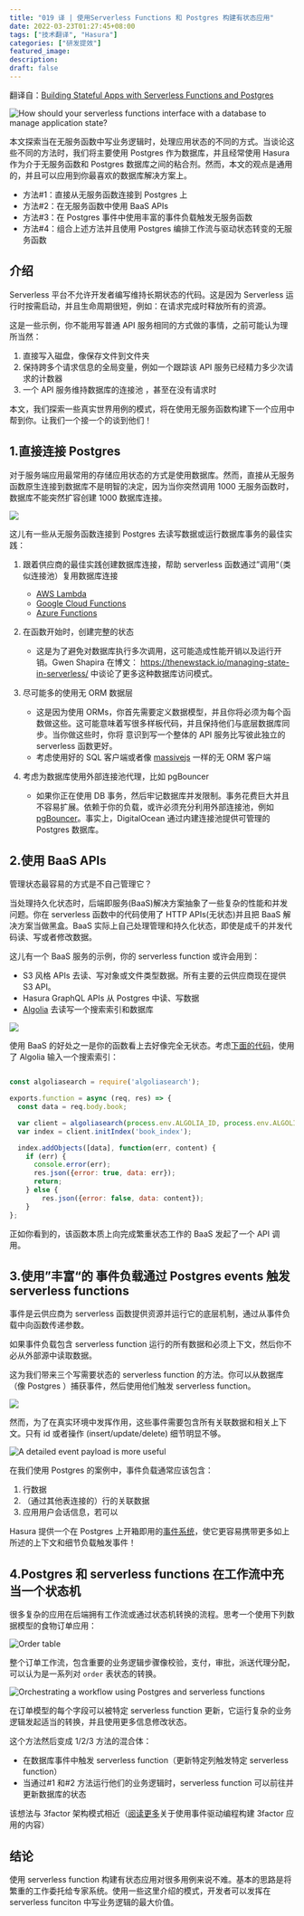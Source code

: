 ```yaml
---
title: "019 译 | 使用Serverless Functions 和 Postgres 构建有状态应用"
date: 2022-03-23T01:27:45+08:00
tags: ["技术翻译", "Hasura"]
categories: ["研发提效"]
featured_image:
description:
draft: false
---
```


翻译自：[Building Stateful Apps with Serverless Functions and Postgres](https://hasura.io/blog/building-stateful-apps-using-serverless-postgres-and-hasura/)

![How should your serverless functions interface with a database to manage application state?](https://gitee.com/caoyanbin/picgo/raw/master/img/20220316215809.png)

本文探索当在无服务函数中写业务逻辑时，处理应用状态的不同的方式。当谈论这些不同的方法时，我们将主要使用 Postgres 作为数据库，并且经常使用 Hasura 作为介于无服务函数和 Postgres 数据库之间的粘合剂。然而，本文的观点是通用的，并且可以应用到你最喜欢的数据库解决方案上。

- 方法#1：直接从无服务函数连接到 Postgres 上
- 方法#2：在无服务函数中使用 BaaS APIs
- 方法#3：在 Postgres 事件中使用丰富的事件负载触发无服务函数
- 方法#4：组合上述方法并且使用 Postgres 编排工作流与驱动状态转变的无服务函数

## 介绍

Serverless 平台不允许开发者编写维持长期状态的代码。这是因为 Serverless 运行时按需启动，并且生命周期很短，例如：在请求完成时释放所有的资源。

这是一些示例，你不能用写普通 API 服务相同的方式做的事情，之前可能认为理所当然：

1. 直接写入磁盘，像保存文件到文件夹
2. 保持跨多个请求信息的全局变量，例如一个跟踪该 API 服务已经精力多少次请求的计数器
3. 一个 API 服务维持数据库的连接池 ，甚至在没有请求时

本文，我们探索一些真实世界用例的模式，将在使用无服务函数构建下一个应用中帮到你。让我们一个接一个的谈到他们！

## 1.直接连接 Postgres

对于服务端应用最常用的存储应用状态的方式是使用数据库。然而，直接从无服务函数原生连接到数据库不是明智的决定，因为当你突然调用 1000 无服务函数时，数据库不能突然扩容创建 1000 数据库连接。

![](https://gitee.com/caoyanbin/picgo/raw/master/img/20220316225409.png)

这儿有一些从无服务函数连接到 Postgres 去读写数据或运行数据库事务的最佳实践：

1. 跟着供应商的最佳实践创建数据库连接，帮助 serverless 函数通过”调用“（类似连接池）复用数据库连接

   - [AWS Lambda](https://docs.aws.amazon.com/lambda/latest/dg/best-practices.html)
   - [Google Cloud Functions](https://cloud.google.com/functions/docs/sql#best_practices_for_cloud_sql_in_cloud_functions)
   - [Azure Functions](https://docs.microsoft.com/en-us/azure/azure-functions/manage-connections?tabs=csharp)

2. 在函数开始时，创建完整的状态

   - 这是为了避免对数据库执行多次调用，这可能造成性能开销以及运行开销。Gwen Shapira 在博文： https://thenewstack.io/managing-state-in-serverless/
     中谈论了更多这种数据库访问模式。

3. 尽可能多的使用无 ORM 数据层

   - 这是因为使用 ORMs，你首先需要定义数据模型，并且你将必须为每个函数做这些。这可能意味着写很多样板代码，并且保持他们与底层数据库同步。当你做这些时，你将 意识到写一个整体的 API 服务比写彼此独立的 serverless 函数更好。
   - 考虑使用好的 SQL 客户端或者像 [massivejs](https://massivejs.org/) 一样的无 ORM 客户端

4. 考虑为数据库使用外部连接池代理，比如 pgBouncer
   - 如果你正在使用 DB 事务，然后牢记数据库并发限制。事务花费巨大并且不容易扩展。依赖于你的负载，或许必须充分利用外部连接池，例如 [pgBouncer](http://www.pgbouncer.org/)。事实上，DigitalOcean 通过内建连接池提供可管理的 Postgres 数据库。

## 2.使用 BaaS APIs

管理状态最容易的方式是不自己管理它？

当处理持久化状态时，后端即服务(BaaS)解决方案抽象了一些复杂的性能和并发问题。你在 serverless 函数中的代码使用了 HTTP APIs(无状态)并且把 BaaS 解决方案当做黑盒。BaaS 实际上自己处理管理和持久化状态，即使是成千的并发代码读、写或者修改数据。

这儿有一个 BaaS 服务的示例，你的 serverless function 或许会用到：

- S3 风格 APIs 去读、写对象或文件类型数据。所有主要的云供应商现在提供 S3 API。
- Hasura GraphQL APIs 从 Postgres 中读、写数据
- [Algolia](https://www.algolia.com/) 去读写一个搜索索引和数据库

![](https://gitee.com/caoyanbin/picgo/raw/master/img/20220322224011.png)

使用 BaaS 的好处之一是你的函数看上去好像完全无状态。考虑[下面的代码](https://github.com/hasura/graphql-engine/tree/master/community/sample-apps/serverless-etl)，使用了 Algolia 输入一个搜索索引：

```js

const algoliasearch = require('algoliasearch');

exports.function = async (req, res) => {
  const data = req.body.book;

  var client = algoliasearch(process.env.ALGOLIA_ID, process.env.ALGOLIA_KEY); //from env vars
  var index = client.initIndex('book_index');

  index.addObjects([data], function(err, content) {
    if (err) {
      console.error(err);
      res.json({error: true, data: err});
      return;
    } else {
        res.json({error: false, data: content});
    }
};

```

正如你看到的，该函数本质上向完成繁重状态工作的 BaaS 发起了一个 API 调用。

## 3.使用”丰富“的 事件负载通过 Postgres events 触发 serverless functions

事件是云供应商为 serverless 函数提供资源并运行它的底层机制，通过从事件负载中向函数传递参数。

如果事件负载包含 serverless function 运行的所有数据和必须上下文，然后你不必从外部源中读取数据。

这为我们带来三个写需要状态的 serverless function 的方法。你可以从数据库（像 Postgres ）捕获事件，然后使用他们触发 serverless function。

![](https://gitee.com/caoyanbin/picgo/raw/master/img/20220322225209.png)

然而，为了在真实环境中发挥作用，这些事件需要包含所有关联数据和相关上下文。只有 id 或者操作 (insert/update/delete) 细节明显不够。

![A detailed event payload is more useful](https://gitee.com/caoyanbin/picgo/raw/master/img/20220322225435.png)

在我们使用 Postgres 的案例中，事件负载通常应该包含：

1. 行数据
2. （通过其他表连接的）行的关联数据
3. 应用用户会话信息，若可以

Hasura 提供一个在 Postgres 上开箱即用的[事件系统](https://hasura.io/event-triggers/)，使它更容易携带更多如上所述的上下文和细节负载触发事件！

## 4.Postgres 和 serverless functions 在工作流中充当一个状态机

很多复杂的应用在后端拥有工作流或通过状态机转换的流程。思考一个使用下列数据模型的食物订单应用：

![Order table](https://gitee.com/caoyanbin/picgo/raw/master/img/20220323010812.png)

整个订单工作流，包含重要的业务逻辑步骤像校验，支付，审批，派送代理分配，可以认为是一系列对 `order` 表状态的转换。

![Orchestrating a workflow using Postgres and serverless functions](https://gitee.com/caoyanbin/picgo/raw/master/img/20220323011235.png)

在订单模型的每个字段可以被特定 serverless function 更新，它运行复杂的业务逻辑发起适当的转换，并且使用更多信息修改状态。

这个方法然后变成 1/2/3 方法的混合体：

- 在数据库事件中触发 serverless function（更新特定列触发特定 serverless function）
- 当通过#1 和#2 方法运行他们的业务逻辑时，serverless function 可以前往并更新数据库的状态

该想法与 3factor 架构模式相近（[阅读更多](https://hasura.io/event-driven-programming/)关于使用事件驱动编程构建 3factor 应用的内容）

## 结论

使用 serverless function 构建有状态应用对很多用例来说不难。基本的思路是将繁重的工作委托给专家系统。使用一些这里介绍的模式，开发者可以发挥在 serverless funciton 中写业务逻辑的最大价值。
